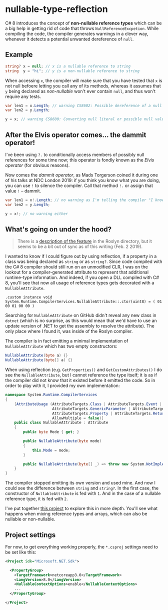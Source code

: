# nullable-type-reflection

C# 8 introduces the concept of **non-nullable reference types** which can be
a big help in getting rid of code that throws `NullReferenceExcpetion`. While
compiling the code, the compiler generates warnings in a clever way, whenever
it detects a potential unwanted dereference of `null`.

## Example

```c#
string? x = null; // x is a nullable reference to string
string  y = "hi"; // y is a non-nullable reference to string
```

When accessing `x`, the compiler will make sure that you have tested that `x`
is not null befoere letting you call any of its methods, whereas it assumes
that `y` being declared as _non-nullable_ won't ever contain `null`, and thus
won't require any tests.

```c#
var len1 = x.Length; // warning CS8602: Possible dereference of a null reference.
var len2 = y.Length;

y = x; // warning CS8600: Converting null literal or possible null value to non-nullable type.
```

## After the Elvis operator comes... the dammit operator!

I've been using `?.` to conditionally access members of possibly null
references for some time now; this operator is fondly known as the _Elvis
operator_ (for obvious reasons).

Now comes the _dammit operator_, as Mads Torgerson coined it during one of
his talks at NDC London 2019: if you think you know what you are doing,
you can use `!` to silence the compiler. Call that method `!.` or assign
that value `!` &ndash; dammit.

```c#
var len1 = x!.Length; // no warning as I'm telling the compiler "I know what I do"
var len2 = y.Length;

y = x!; // no warning either
```

## What's going on under the hood?

> There is a [description of the feature](https://github.com/dotnet/roslyn/blob/master/docs/features/nullable-reference-types.md)
> in the Roslyn directory, but it seems to be a bit out of sync as of this writing
> (Feb.&#160;2&#160;2019).

I wanted to know if I could figure out by using reflection, if a property in a
class was being declared as `string` or as `string?`. Since code compiled with
the C# 8 compiler should still run on an unmodified CLR, I was on the lookout
for a compiler-generated attribute to represent that additional runtime-type
information. And indeed, if you open a DLL compiled with C# 8, you'll see that
now all usage of reference types gets decorated with a `NullableAttribute`.

```il
.custom instance void System.Runtime.CompilerServices.NullableAttribute::.ctor(uint8) = ( 01 00 01 00 00 )
```

Searching for `NullableAttribute` on GitHub didn't reveal any new class in
`dotnet` (which is no surprise, as this would mean that we'd have to use an
update version of .NET to get the assembly to resolve the attribute). The
only place where I found it, was inside of the Roslyn compiler.

The compiler is in fact emitting a minimal implementation of `NullableAttribute`
which has two empty constructors:

```c#
NullableAttribute(byte a) {}
NullableAttribute(byte[] a) {}
```

When using reflection (e.g. `GetProperties()` and `GetCustomAttributes()` I do
see the `NullableAttribute`, but I cannot reference the type itself; it is as
if the compiler did not know that it existed before it emitted the code. So in
order to play with it, I provided my own implementation:

```c#
namespace System.Runtime.CompilerServices
{
    [AttributeUsage (AttributeTargets.Class | AttributeTargets.Event | AttributeTargets.Field |
                     AttributeTargets.GenericParameter | AttributeTargets.Module | AttributeTargets.Parameter |
                     AttributeTargets.Property | AttributeTargets.ReturnValue,
                     AllowMultiple = false)]
    public class NullableAttribute : Attribute
    {
        public byte Mode { get; }

        public NullableAttribute(byte mode)
        {
            this.Mode = mode;
        }

        public NullableAttribute(byte[] _) => throw new System.NotImplementedException ();
    }
}
```

The compiler stopped emitting its own version and used mine. And now I could see
the difference between `string` and `string?`. In the first case, the constructor
of `NullableAttribute` is fed with `1`. And in the case of a nullable reference
type, it is fed with `2`.

I've put together [this project](https://github.com/epsitec/nullable-type-reflection)
to explore this in more depth. You'll see what happens when mixing reference types
and arrays, which can also be nullable or non-nullable.

## Project settings

For now, to get everything working properly, the `*.csproj` settings need to be
set like this:

```xml
<Project Sdk="Microsoft.NET.Sdk">

  <PropertyGroup>
    <TargetFramework>netcoreapp3.0</TargetFramework>
    <LangVersion>8.0</LangVersion>
    <NullableContextOptions>enable</NullableContextOptions>
    ...
  </PropertyGroup>

</Project>
```
